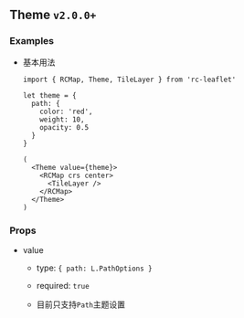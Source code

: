 ## Theme `v2.0.0+`

### Examples

- 基本用法

  ```tsx
  import { RCMap, Theme, TileLayer } from 'rc-leaflet'

  let theme = {
    path: {
      color: 'red',
      weight: 10,
      opacity: 0.5
    }
  }

  (
    <Theme value={theme}>
      <RCMap crs center>
        <TileLayer />
      </RCMap>
    </Theme>
  )
  ```

### Props

- value

  - type: `{ path: L.PathOptions }`

  - required: `true`

  - 目前只支持`Path`主题设置
